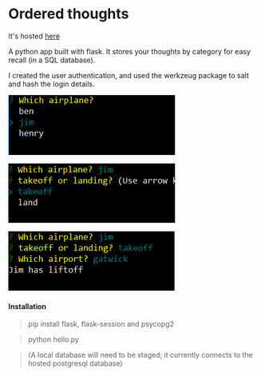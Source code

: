 Ordered thoughts
=================

It's hosted [here](http://orderedthoughts.herokuapp.com)

A python app built with flask. It stores your thoughts by category for easy recall (in a SQL database).

I created the user authentication, and used the werkzeug package to salt and hash the login details.

![img1]

![img2]

![img3]

[img1]: https://github.com/ckpantelides/airport/blob/master/airport1.PNG
[img2]: https://github.com/ckpantelides/airport/blob/master/airport2.PNG
[img3]: https://github.com/ckpantelides/airport/blob/master/airport3.PNG

#### Installation

> pip install flask, flask-session and psycopg2

> python hello.py

> (A local database will need to be staged; it currently connects to the hosted postgresql database)
